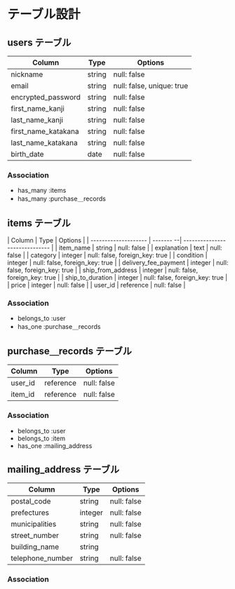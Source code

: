 # テーブル設計

## users テーブル

| Column              | Type   | Options                   |
| ------------------- | ------ | ------------------------- |
| nickname            | string | null: false               |
| email               | string | null: false, unique: true |
| encrypted_password  | string | null: false               |
| first_name_kanji    | string | null: false               |
| last_name_kanji     | string | null: false               |
| first_name_katakana | string | null: false               |
| last_name_katakana  | string | null: false               |
| birth_date          | date   | null: false               |

### Association

- has_many :items
- has_many :purchase＿records



## items テーブル

| Column               | Type      | Options                        |
| -------------------- | ------- --| ------------------------------ |
| item_name            | string    | null: false                    |
| explanation          | text      | null: false                    |
| category             | integer   | null: false, foreign_key: true |
| condition            | integer   | null: false, foreign_key: true |
| delivery_fee_payment | integer   | null: false, foreign_key: true |
| ship_from_address    | integer   | null: false, foreign_key: true |
| ship_to_duration     | integer   | null: false, foreign_key: true |
| price                | integer   | null: false                    |
| user_id              | reference | null: false                    |

### Association

- belongs_to :user
- has_one :purchase＿records



## purchase＿records テーブル

| Column  | Type      | Options     |
| ------- | --------- | ----------- |
| user_id | reference | null: false |
| item_id | reference | null: false |

### Association

- belongs_to :user
- belongs_to :item
- has_one :mailing_address



## mailing_address テーブル

| Column           | Type    | Options     |
| -----------------| ------- | ----------- |
| postal_code      | string  | null: false |
| prefectures      | integer | null: false |
| municipalities   | string  | null: false |
| street_number    | string  | null: false |
| building_name    | string  |             |
| telephone_number | string  | null: false |

### Association

<!-- has_one :user -->
<!-- has_one :item -->